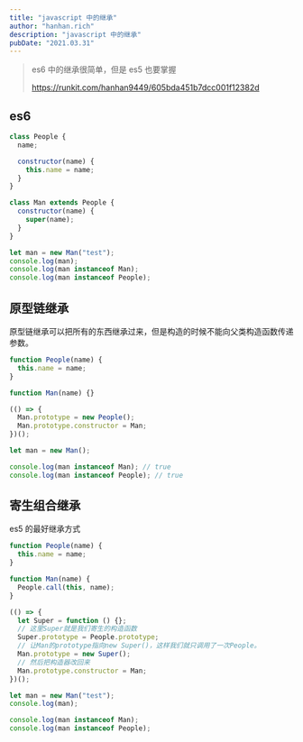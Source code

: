 ```yaml
---
title: "javascript 中的继承"
author: "hanhan.rich"
description: "javascript 中的继承"
pubDate: "2021.03.31"
---
```


> es6 中的继承很简单，但是 es5 也要掌握
>
> https://runkit.com/hanhan9449/605bda451b7dcc001f12382d

## es6

```javascript
class People {
  name;

  constructor(name) {
    this.name = name;
  }
}

class Man extends People {
  constructor(name) {
    super(name);
  }
}

let man = new Man("test");
console.log(man);
console.log(man instanceof Man);
console.log(man instanceof People);
```

## 原型链继承

原型链继承可以把所有的东西继承过来，但是构造的时候不能向父类构造函数传递参数。

```javascript
function People(name) {
  this.name = name;
}

function Man(name) {}

(() => {
  Man.prototype = new People();
  Man.prototype.constructor = Man;
})();

let man = new Man();

console.log(man instanceof Man); // true
console.log(man instanceof People); // true
```

## 寄生组合继承

es5 的最好继承方式

```javascript
function People(name) {
  this.name = name;
}

function Man(name) {
  People.call(this, name);
}

(() => {
  let Super = function () {};
  // 这里Super就是我们寄生的构造函数
  Super.prototype = People.prototype;
  // 让Man的prototype指向new Super()，这样我们就只调用了一次People。
  Man.prototype = new Super();
  // 然后把构造器改回来
  Man.prototype.constructor = Man;
})();

let man = new Man("test");
console.log(man);

console.log(man instanceof Man);
console.log(man instanceof People);
```
